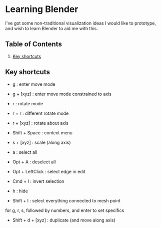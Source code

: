 # Learning Blender

I've got some non-traditional visualization ideas I would like to prototype, and wish to learn Blender to aid me with this.

<!--BEGIN TOC-->
## Table of Contents
1. [Key shortcuts](#key-shortcuts)

<!--END TOC-->

## Key shortcuts

- g : enter move mode
- g + [xyz] : enter move mode constrained to axis
- r : rotate mode
- r + r : different rotate mode
- r + [xyz] : rotate about axis
- Shift + Space : context menu
- s + [xyz] : scale (along axis)

- a : select all
- Opt + A : deselect all

- Opt + LeftClick : select edge in edit

- Cmd + I : invert selection

- h : hide

- Shift + l : select everything connected to mesh point

for g, r, s, followed by numbers, and enter to set specifics

- Shift + d + [xyz] : duplicate (and move along axis)
